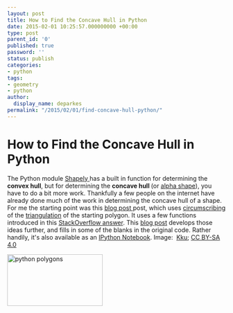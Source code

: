 ```yaml
---
layout: post
title: How to Find the Concave Hull in Python
date: 2015-02-01 10:25:57.000000000 +00:00
type: post
parent_id: '0'
published: true
password: ''
status: publish
categories:
- python
tags:
- geometry
- python
author:
  display_name: deparkes
permalink: "/2015/02/01/find-concave-hull-python/"
---
```

<h1>How to Find the Concave Hull in Python</h1>
The Python module <a href="https://pypi.python.org/pypi/Shapely">Shapely </a>has a built in function for determining the <strong>convex hull</strong>, but for determining the <strong>concave hull </strong>(or <a href="http://en.wikipedia.org/wiki/Alpha_shape">alpha shape</a>), you have to do a bit more work.
Thankfully a few people on the internet have already done much of the work in determining the concave hull of a shape.
For me the starting point was this <a href="http://sgillies.net/blog/1155/the-fading-shape-of-alpha/">blog post </a>post, which uses <a href="http://en.wikipedia.org/wiki/Circumscribed_circle#Triangles">circumscribing </a>of the <a href="http://en.wikipedia.org/wiki/Polygon_triangulation">triangulation</a> of the starting polygon. It uses a few functions introduced in this <a href="http://stackoverflow.com/questions/6537657/python-scipy-delaunay-plotting-point-cloud">StackOverflow answer</a>.
This <a href="http://blog.thehumangeo.com/2014/05/12/drawing-boundaries-in-python/">blog post</a> develops those ideas further, and fills in some of the blanks in the original code. Rather handily, it's also available as an <a href="http://ipython.org/notebook.html">IPython Notebook</a>.
Image:  <span class="mw-mmv-source-author"><span class="mw-mmv-author"><a title="User:Kku" href="http://commons.wikimedia.org/wiki/User:Kku">Kku</a></span>; <a class="mw-mmv-license" href="http://creativecommons.org/licenses/by-sa/4.0" target="_blank">CC BY-SA 4.0</a></span>


<a href="{{site.baseurl}}/python-polygons/"><img class="aligncenter wp-image-1479" src="{{site.baseurl}}/assets/2015/02/path4186-300x162.png" alt="python polygons" width="220" height="119"></a>